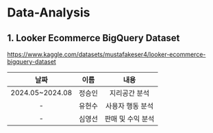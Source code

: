 # Data-Analysis

## 1. Looker Ecommerce BigQuery Dataset
https://www.kaggle.com/datasets/mustafakeser4/looker-ecommerce-bigquery-dataset

            
|날짜|이름|내용|
|:---:|:---:|:---:|
|2024.05~2024.08|정승인|지리공간 분석|
|-|유헌수|사용자 행동 분석|
|-|심영선|판매 및 수익 분석|

